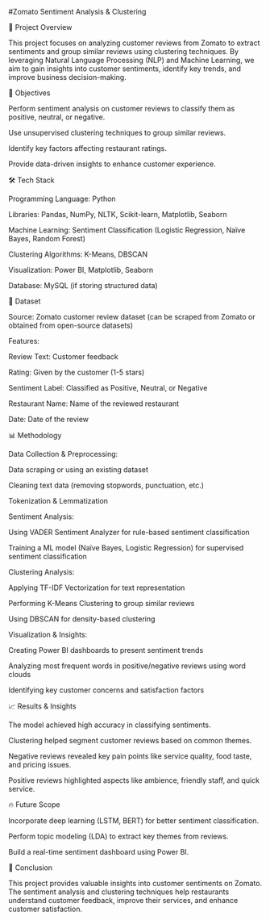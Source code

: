 #Zomato Sentiment Analysis & Clustering

📌 Project Overview

This project focuses on analyzing customer reviews from Zomato to extract sentiments and group similar reviews using clustering techniques. By leveraging Natural Language Processing (NLP) and Machine Learning, we aim to gain insights into customer sentiments, identify key trends, and improve business decision-making.

🚀 Objectives

Perform sentiment analysis on customer reviews to classify them as positive, neutral, or negative.

Use unsupervised clustering techniques to group similar reviews.

Identify key factors affecting restaurant ratings.

Provide data-driven insights to enhance customer experience.

🛠️ Tech Stack

Programming Language: Python

Libraries: Pandas, NumPy, NLTK, Scikit-learn, Matplotlib, Seaborn

Machine Learning: Sentiment Classification (Logistic Regression, Naïve Bayes, Random Forest)

Clustering Algorithms: K-Means, DBSCAN

Visualization: Power BI, Matplotlib, Seaborn

Database: MySQL (if storing structured data)

📂 Dataset

Source: Zomato customer review dataset (can be scraped from Zomato or obtained from open-source datasets)

Features:

Review Text: Customer feedback

Rating: Given by the customer (1-5 stars)

Sentiment Label: Classified as Positive, Neutral, or Negative

Restaurant Name: Name of the reviewed restaurant

Date: Date of the review

📊 Methodology

Data Collection & Preprocessing:

Data scraping or using an existing dataset

Cleaning text data (removing stopwords, punctuation, etc.)

Tokenization & Lemmatization

Sentiment Analysis:

Using VADER Sentiment Analyzer for rule-based sentiment classification

Training a ML model (Naïve Bayes, Logistic Regression) for supervised sentiment classification

Clustering Analysis:

Applying TF-IDF Vectorization for text representation

Performing K-Means Clustering to group similar reviews

Using DBSCAN for density-based clustering

Visualization & Insights:

Creating Power BI dashboards to present sentiment trends

Analyzing most frequent words in positive/negative reviews using word clouds

Identifying key customer concerns and satisfaction factors

📈 Results & Insights

The model achieved high accuracy in classifying sentiments.

Clustering helped segment customer reviews based on common themes.

Negative reviews revealed key pain points like service quality, food taste, and pricing issues.

Positive reviews highlighted aspects like ambience, friendly staff, and quick service.

🔥 Future Scope

Incorporate deep learning (LSTM, BERT) for better sentiment classification.

Perform topic modeling (LDA) to extract key themes from reviews.

Build a real-time sentiment dashboard using Power BI.

📜 Conclusion

This project provides valuable insights into customer sentiments on Zomato. The sentiment analysis and clustering techniques help restaurants understand customer feedback, improve their services, and enhance customer satisfaction.
